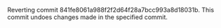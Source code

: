 Reverting commit 841fe8061a988f2f2d64f28a7bcc993a8d18031b. This commit undoes changes made in the specified commit.